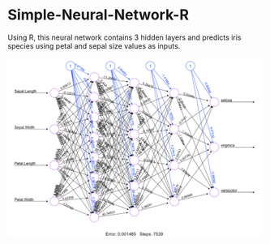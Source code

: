 # Simple-Neural-Network-R
Using R, this neural network contains 3 hidden layers and predicts iris species using petal and sepal size values as inputs. 

<img src="Iris Neural Network Diagram.png">
